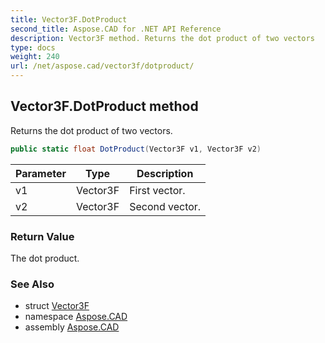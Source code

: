 ```yaml
---
title: Vector3F.DotProduct
second_title: Aspose.CAD for .NET API Reference
description: Vector3F method. Returns the dot product of two vectors
type: docs
weight: 240
url: /net/aspose.cad/vector3f/dotproduct/
---
```

## Vector3F.DotProduct method

Returns the dot product of two vectors.

```csharp
public static float DotProduct(Vector3F v1, Vector3F v2)
```

| Parameter | Type | Description |
| --- | --- | --- |
| v1 | Vector3F | First vector. |
| v2 | Vector3F | Second vector. |

### Return Value

The dot product.

### See Also

* struct [Vector3F](../)
* namespace [Aspose.CAD](../../vector3f/)
* assembly [Aspose.CAD](../../../)



